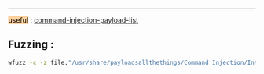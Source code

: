 - - -
<mark style="background: #FFB86CA6;">useful</mark> : [command-injection-payload-list](https://github.com/payloadbox/command-injection-payload-list)

## Fuzzing : 

```sh
wfuzz -c -z file,"/usr/share/payloadsallthethings/Command Injection/Intruder/command-execution-unix.txt" --sc 200 "$URL/index.php?parameter=idFUZZ"
```

